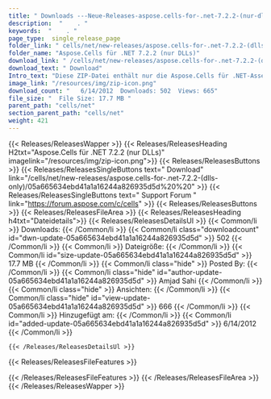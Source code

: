 ```yaml
---
title: " Downloads ---Neue-Releases-aspose.cells-for-.net-7.2.2-(nur-dlls) . "
description:  "    . " 
keywords:  "    . " 
page_type:  single_release_page
folder_link: " cells/net/new-releases/aspose.cells-for-.net-7.2.2-(dlls-only)/"
folder_name: "Aspose.Cells für .NET 7.2.2 (nur DLLs)"
download_link: " /cells/net/new-releases/aspose.cells-for-.net-7.2.2-(dlls-only)/05a665634ebd41a1a16244a826935d5d"
download_text: " Download"
Intro_text: "Diese ZIP-Datei enthält nur die Aspose.Cells für .NET-Assemblys. Die Versammlungen..."
image_link: "/resources/img/zip-icon.png"
download_count: "   6/14/2012  Downloads: 502  Views: 665"
file_size: "  File Size: 17.7 MB "
parent_path: "cells/net"
section_parent_path: "cells/net"
weight: 421
---
```


{{< Releases/ReleasesWapper >}}
  {{< Releases/ReleasesHeading H2txt="Aspose.Cells für .NET 7.2.2 (nur DLLs)" imagelink="/resources/img/zip-icon.png">}}
  {{< Releases/ReleasesButtons >}}
    {{< Releases/ReleasesSingleButtons text=" Download" link="/cells/net/new-releases/aspose.cells-for-.net-7.2.2-(dlls-only)/05a665634ebd41a1a16244a826935d5d%20%20" >}}
    {{< Releases/ReleasesSingleButtons text=" Support Forum " link="https://forum.aspose.com/c/cells" >}}
  {{< Releases/ReleasesButtons >}}
  {{< Releases/ReleasesFileArea >}}
    {{< Releases/ReleasesHeading h4txt="Dateidetails">}}
    {{< Releases/ReleasesDetailsUl >}}
            {{< Common/li >}} Downloads: {{< /Common/li >}}
      {{< Common/li class="downloadcount" id="dwn-update-05a665634ebd41a1a16244a826935d5d" >}} 502 {{< /Common/li >}}
      {{< Common/li >}} Dateigröße: {{< /Common/li >}}
      {{< Common/li id="size-update-05a665634ebd41a1a16244a826935d5d" >}} 17.7 MB {{< /Common/li >}} 
      {{< Common/li  class="hide" >}} Posted By: {{< /Common/li >}} 
      {{< Common/li class="hide" id="author-update-05a665634ebd41a1a16244a826935d5d" >}} Amjad Sahi {{< /Common/li >}}
      {{< Common/li class="hide" >}} Ansichten: {{< /Common/li >}}
      {{< Common/li class="hide" id="view-update-05a665634ebd41a1a16244a826935d5d" >}} 666 {{< /Common/li >}}
      {{< Common/li >}} Hinzugefügt am: {{< /Common/li >}}
      {{< Common/li id="added-update-05a665634ebd41a1a16244a826935d5d" >}} 6/14/2012 {{< /Common/li >}} 

    {{< /Releases/ReleasesDetailsUl >}}

  {{< Releases/ReleasesFileFeatures >}}
      
  {{< /Releases/ReleasesFileFeatures >}}
 {{< /Releases/ReleasesFileArea >}}
{{< /Releases/ReleasesWapper >}}




